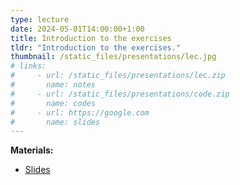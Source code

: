 ```yaml
---
type: lecture
date: 2024-05-01T14:00:00+1:00
title: Introduction to the exercises
tldr: "Introduction to the exercises."
thumbnail: /static_files/presentations/lec.jpg
# links:
#     - url: /static_files/presentations/lec.zip
#       name: notes
#     - url: /static_files/presentations/code.zip
#       name: codes
#     - url: https://google.com
#       name: slides
---
```

**Materials:**

- [Slides](https://github.com/ku-dviz/2023/blob/main/Lectures/Lectures/Day1/day1_part4_intro_to_exercises.pptx)

